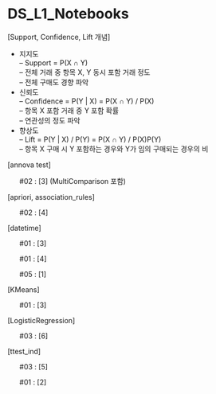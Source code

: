 # DS_L1_Notebooks

[Support, Confidence, Lift 개념]

* 지지도<br>
  – Support = P(X ∩ Y)<br>
  – 전체 거래 중 항목 X, Y 동시 포함 거래 정도<br>
  – 전체 구매도 경향 파악<br>
* 신뢰도<br>
  – Confidence = P(Y | X) = P(X ∩ Y) / P(X)<br>
  – 항목 X 포함 거래 중 Y 포함 확률<br>
  – 연관성의 정도 파악<br>
* 향상도<br>
  – Lift = P(Y | X) / P(Y) = P(X ∩ Y) / P(X)P(Y)<br>
  – 항목 X 구매 시 Y 포함하는 경우와 Y가 임의 구매되는 경우의 비<br>


[annova test]
  <ul> #02 : [3] (MultiComparison 포함)</ul>

[apriori, association_rules]<br>
  <ul> #02 : [4]</ul>

[datetime]<br>
  <ul> #01 : [3]</ul>
  <ul> #01 : [4]</ul>
  <ul> #05 : [1]</ul>

[KMeans]<br>
  <ul> #01 : [3]</ul>

[LogisticRegression]
  <ul> #03 : [6]</ul>

[ttest_ind]
  <ul> #03 : [5]</ul>
  <ul> #01 : [2]</ul>
